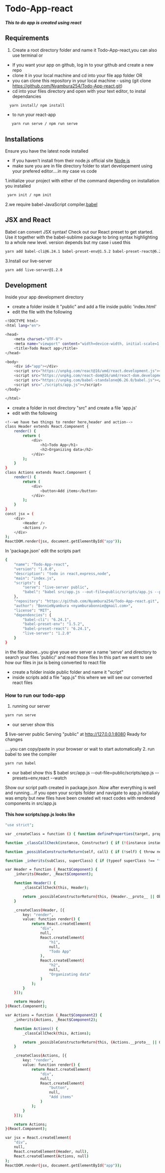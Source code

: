 # Todo-App-react
##### This to do app is created using react 
## Requirements
1. Create a root directory folder and name it Todo-App-react,you can also use terminal
or
- If you want your app on github, log in to your github and create a new repo
- clone it in your local machine and cd into your file app folder
OR
- you can clone this repository in your local machine - using (git clone https://github.com/Nyambura254/Todo-App-react.git)
- cd into your files directory and open with your text editor, to instal dependancies
``` sh
  yarn install/ npm install
```
- to run your react-app
``` sh 
   yarn run serve / npm run serve
```


## Installations
Ensure you have the latest node installed 
- If you haven't install from their node.js official site [Node.js](https://nodejs.org/) 
- make sure you are in file directory folder to start developement using your prefered editor....in my case vs code

1.initialize your project with either of the command depending on installation you installed
``` sh
 yarn init / npm init
```
2.we require babel-JavaScript compiler.[babel](https://babeljs.io/)
## JSX and React
Babel can convert JSX syntax! Check out our React preset to get started. Use it together with the babel-sublime package to bring syntax highlighting to a whole new level. version depends but my case i used this
``` sh
yarn add babel-cli@6.24.1 babel-preset-env@1.5.2 babel-preset-react@6.24.1
``` 
3.Install our live-server
``` sh
yarn add live-server@1.2.0
```
## Development
Inside your app development directory
- create a folder inside it "public" and add a file inside public 'index.html'
- edit the file with the following
``` sh
<!DOCTYPE html>
<html lang="en">

<head>
    <meta charset="UTF-8">
    <meta name="viewport" content="width=device-width, initial-scale=1.0">
    <title>Todo React app</title>
</head>

<body>
    <div id="app"></div>
    <script src="https://unpkg.com/react@16/umd/react.development.js"></script>
    <script src="https://unpkg.com/react-dom@16/umd/react-dom.development.js"></script>
    <script src="https://unpkg.com/babel-standalone@6.26.0/babel.js"></script>
    <script src="./scripts/app.js"></script>
</body>

</html>
```
- create a folder in root directory "src" and create a file 'app.js'
- edit with the following
``` sh
<!--we have two things to render here,header and action-->
class Header extends React.Component {
    render() {
        return (
            <div>
                <h1>Todo App</h1>
                <h2>Organizing data</h2>
            </div>
        );
    }
}
class Actions extends React.Component {
    render() {
        return (
            <div>
                <button>Add items</button>
            </div>
        );
    }
}
const jsx = (
    <div>
        <Header />
        <Actions />
    </div>
);
ReactDOM.render(jsx, document.getElementById("app"));
```
In 'package.json' edit the scripts part
``` sh
{
    "name": "Todo-App-react",
    "version": "1.0.0",
    "description": "todo in react,express,node",
    "main": "index.js",
    "scripts": {
        "serve": "live-server public",
        "babel": "babel src/app.js --out-file=public/scripts/app.js --presets=env,react --watch "
    },
    "repository": "https://github.com/Nyambura254/Todo-App-react.git",
    "author": "BonnieNyambura <nyamburabonnie@gmail.com>",
    "license": "MIT",
    "dependencies": {
        "babel-cli": "6.24.1",
        "babel-preset-env": "1.5.2",
        "babel-preset-react": "6.24.1",
        "live-server": "1.2.0"
    }
}
```
in the file above...you give youe env server a name 'serve' and directory to search your files 'public/' and read those files
In this part we want to see how our files in jsx is being converted to react file
- create a folder inside public folder and name it "script"
- inside scripts add a file "app.js" this where we will see our converted react files 
### How to run our todo-app
1. running our server
``` sh
yarn run serve
```
- our server show this

$ live-server public
Serving "public" at http://127.0.0.1:8080
Ready for changes

....you can copy/paste in your browser or wait to start automatically
2. run babel to see the compiler
``` sh
yarn run babel
```
- our babel show this
$ babel src/app.js --out-file=public/scripts/app.js --presets=env,react --watch 

Show our script path created in package.json
.Now after everything is well and running....if you open your scripts folder and navigate to app.js initialialy was empty but new files have been created wit react codes with rendered components in src/app.js
#### This how scripts/app.js looks like
``` sh
"use strict";

var _createClass = function () { function defineProperties(target, props) { for (var i = 0; i < props.length; i++) { var descriptor = props[i]; descriptor.enumerable = descriptor.enumerable || false; descriptor.configurable = true; if ("value" in descriptor) descriptor.writable = true; Object.defineProperty(target, descriptor.key, descriptor); } } return function (Constructor, protoProps, staticProps) { if (protoProps) defineProperties(Constructor.prototype, protoProps); if (staticProps) defineProperties(Constructor, staticProps); return Constructor; }; }();

function _classCallCheck(instance, Constructor) { if (!(instance instanceof Constructor)) { throw new TypeError("Cannot call a class as a function"); } }

function _possibleConstructorReturn(self, call) { if (!self) { throw new ReferenceError("this hasn't been initialised - super() hasn't been called"); } return call && (typeof call === "object" || typeof call === "function") ? call : self; }

function _inherits(subClass, superClass) { if (typeof superClass !== "function" && superClass !== null) { throw new TypeError("Super expression must either be null or a function, not " + typeof superClass); } subClass.prototype = Object.create(superClass && superClass.prototype, { constructor: { value: subClass, enumerable: false, writable: true, configurable: true } }); if (superClass) Object.setPrototypeOf ? Object.setPrototypeOf(subClass, superClass) : subClass.__proto__ = superClass; }

var Header = function (_React$Component) {
    _inherits(Header, _React$Component);

    function Header() {
        _classCallCheck(this, Header);

        return _possibleConstructorReturn(this, (Header.__proto__ || Object.getPrototypeOf(Header)).apply(this, arguments));
    }

    _createClass(Header, [{
        key: "render",
        value: function render() {
            return React.createElement(
                "div",
                null,
                React.createElement(
                    "h1",
                    null,
                    "Todo App"
                ),
                React.createElement(
                    "h2",
                    null,
                    "Organizating data"
                )
            );
        }
    }]);

    return Header;
}(React.Component);

var Actions = function (_React$Component2) {
    _inherits(Actions, _React$Component2);

    function Actions() {
        _classCallCheck(this, Actions);

        return _possibleConstructorReturn(this, (Actions.__proto__ || Object.getPrototypeOf(Actions)).apply(this, arguments));
    }

    _createClass(Actions, [{
        key: "render",
        value: function render() {
            return React.createElement(
                "div",
                null,
                React.createElement(
                    "button",
                    null,
                    "Add items"
                )
            );
        }
    }]);

    return Actions;
}(React.Component);

var jsx = React.createElement(
    "div",
    null,
    React.createElement(Header, null),
    React.createElement(Actions, null)
);
ReactDOM.render(jsx, document.getElementById("app"));
```











